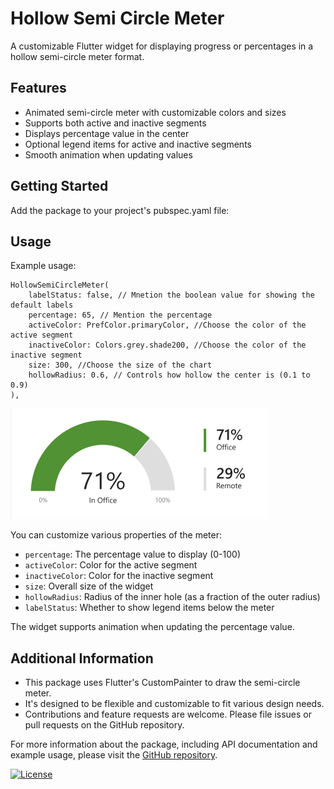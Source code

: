 # Hollow Semi Circle Meter

A customizable Flutter widget for displaying progress or percentages in a hollow semi-circle meter format.

## Features

- Animated semi-circle meter with customizable colors and sizes
- Supports both active and inactive segments
- Displays percentage value in the center
- Optional legend items for active and inactive segments
- Smooth animation when updating values

## Getting Started

Add the package to your project's pubspec.yaml file:

## Usage

Example usage:

```
HollowSemiCircleMeter(
    labelStatus: false, // Mnetion the boolean value for showing the default labels
    percentage: 65, // Mention the percentage
    activeColor: PrefColor.primaryColor, //Choose the color of the active segment
    inactiveColor: Colors.grey.shade200, //Choose the color of the inactive segment
    size: 300, //Choose the size of the chart
    hollowRadius: 0.6, // Controls how hollow the center is (0.1 to 0.9)
),

```

![Sample Meter with 65%](./images/demo_chart1.png)

You can customize various properties of the meter:

- `percentage`: The percentage value to display (0-100)
- `activeColor`: Color for the active segment
- `inactiveColor`: Color for the inactive segment
- `size`: Overall size of the widget
- `hollowRadius`: Radius of the inner hole (as a fraction of the outer radius)
- `labelStatus`: Whether to show legend items below the meter

The widget supports animation when updating the percentage value.

## Additional Information

- This package uses Flutter's CustomPainter to draw the semi-circle meter.
- It's designed to be flexible and customizable to fit various design needs.
- Contributions and feature requests are welcome. Please file issues or pull requests on the GitHub repository.

For more information about the package, including API documentation and example usage, please visit the [GitHub repository](https://github.com/vishnudas-bluefox/material_charts).

[![License](https://img.shields.io/badge/License-BSD_3--Clause-blue.svg)](https://opensource.org/licenses/BSD-3-Clause)
